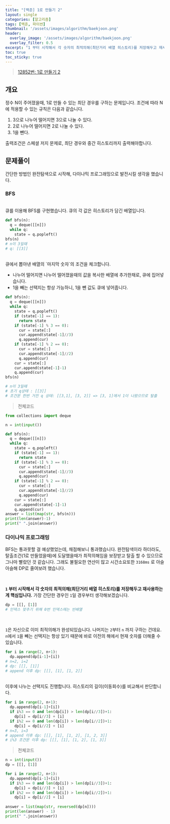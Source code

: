 ```yaml
---
title: "[백준] 1로 만들기 2"
layout: single
categories: [알고리즘]
tags: [백준, 파이썬]
thumbnail: '/assets/images/algorithm/baekjoon.png'
header:
  overlay_image: '/assets/images/algorithm/baekjoon.png'
  overlay_filter: 0.5
excerpt: "1 부터 시작해서 각 숫자의 최적의해(최단거리 배열 히스토리)를 저장해두고 재사용하는게 핵심입니다. 가장 간단한 경우인 1일 경우부터 생각해보겠습니다. "
toc: true
toc_sticky: true
---
```

> [12852번: 1로 만들기 2](https://www.acmicpc.net/problem/12852)
>

## 개요

정수 N이 주어졌을때, 1로 만들 수 있는 최단 경우를 구하는 문제입니다. 조건에 따라 N에 적용할 수 있는 규칙은 다음과 같습니다.

1. 3으로 나누어 떨어지면 3으로 나눌 수 있다.
2. 2로 나누어 떨어지면 2로 나눌 수 있다.
3. 1을 뺀다.

출력조건은 스페셜 저지 문제로, 최단 경우와 중간 히스토리까지 출력해야합니다.

## 문제풀이

간단한 방법인 완전탐색으로 시작해, 다이나믹 프로그래밍으로 발전시킬 생각을 했습니다. 

### BFS
<br>
큐를 이용해 BFS를 구현했습니다. 큐의 각 값은 히스토리가 담긴 배열입니다. 

```python
def bfs(n):
  q = deque([[n]])
  while q:
    state = q.popleft()
bfs(n)
# n이 3일때
# q: [[3]]
```
<br>
큐에서 뽑아낸 배열의 `마지막 숫자`의 조건을 체크합니다. 

- 나누어 떨어지면 나누어 떨어졌을때의 값을 복사한 배열에 추가한채로, 큐에 집어넣습니다.
- 1을 빼는 선택지는 항상 가능하니, 1을 뺀 값도 큐에 넣어줍니다.

```python
def bfs(n):
  q = deque([[n]])
  while q:
    state = q.popleft()
    if (state[-1] == 1):
      return state
    if (state[-1] % 3 == 0):
      cur = state[:]
      cur.append(state[-1]//3)
      q.append(cur)
    if (state[-1] % 2 == 0):
      cur = state[:]
      cur.append(state[-1]//2)
      q.append(cur)
    cur = state[:]
    cur.append(state[-1]-1)
    q.append(cur)
bfs(n)

# n이 3일때
# 초기 q상태 : [[3]]
# 조건문 한번 거친 q 상태: [[3,1], [3, 2]] => [3, 1]에서 1이 나왔으므로 탈출
```

> 전체코드
> 

```python
from collections import deque

n = int(input())

def bfs(n):
  q = deque([[n]])
  while q:
    state = q.popleft()
    if (state[-1] == 1):
      return state
    if (state[-1] % 3 == 0):
      cur = state[:]
      cur.append(state[-1]//3)
      q.append(cur)
    if (state[-1] % 2 == 0):
      cur = state[:]
      cur.append(state[-1]//2)
      q.append(cur)
    cur = state[:]
    cur.append(state[-1]-1)
    q.append(cur)
answer = list(map(str, bfs(n)))
print(len(answer)-1)
print(" ".join(answer))
```

### 다이나믹 프로그래밍

BFS는 통과못할 걸 예상했었는데, 채점해보니 통과했습니다. 완전탐색이라 하더라도, 탈출조건(1로 만들었을때)에 도달했을때가 최적의해임을 보장받고 탈출 할 수 있으므로 그나마 빨랐던 것 같습니다. 그래도 불필요한 연산이 많고 시간소요또한 `3168ms` 로 아슬아슬해 DP로 줄여보려 했습니다. 

<br>

**`1` 부터 시작해서 각 숫자의 최적의해(최단거리 배열 히스토리)를 저장해두고 재사용하는게 핵심입니다.** 가장 간단한 경우인 `1`일 경우부터 생각해보겠습니다. 

```python
dp = [[], [1]]
# 인덱스 맞추기 위해 0번 인덱스에는 빈배열
```

<br>

`1`은 자신으로 이미 최적의해가 완성되있습니다. 나머지는 `2`부터 `n` 까지 구하는 건데요. `n`에서 `1`을 빼는 선택지는 항상 있기 때문에 바로 이전의 해에서 현재 숫자를 더해줄 수 있습니다.

```python
for i in range(2, n+1):
  dp.append(dp[i-1]+[i])
# n=2, i=2
# dp: [[], [1]]
# append 이후 dp: [[], [1], [1, 2]]
```
<br>
이후에 나누는 선택지도 진행합니다. 히스토리의 길이(이동회수)를 비교해서 판단합니다.

```python
for i in range(2, n+1):
  dp.append(dp[i-1]+[i])
  if i%3 == 0 and len(dp[i]) > len(dp[i//3])+1:
    dp[i] = dp[i//3] + [i]
  if i%2 == 0 and len(dp[i]) > len(dp[i//2])+1:
    dp[i] = dp[i//2] + [i]
# n=3, i=3
# append 이후 dp: [[], [1], [1, 2], [1, 2, 3]]
# i%3 조건문 이후 dp: [[], [1], [1, 2], [1, 3]]
```

> 전체코드
> 

```python
n = int(input())
dp = [[], [1]]

for i in range(2, n+1):
  dp.append(dp[i-1]+[i])
  if i%3 == 0 and len(dp[i]) > len(dp[i//3])+1:
    dp[i] = dp[i//3] + [i]
  if i%2 == 0 and len(dp[i]) > len(dp[i//2])+1:
    dp[i] = dp[i//2] + [i]
    
answer = list(map(str, reversed(dp[n])))
print(len(answer) - 1)
print(" ".join(answer))
```